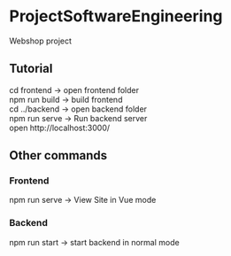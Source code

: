# ProjectSoftwareEngineering
Webshop project


## Tutorial
cd frontend -> open frontend folder  
npm run build -> build frontend  
cd ../backend -> open backend folder  
npm run serve -> Run backend server  
open http://localhost:3000/  

## Other commands
### Frontend
npm run serve -> View Site in Vue mode

### Backend
npm run start -> start backend in normal mode
